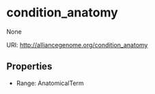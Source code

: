 # condition_anatomy

None

URI: http://alliancegenome.org/condition_anatomy



<!-- no inheritance hierarchy -->


## Properties

 * Range: AnatomicalTerm


